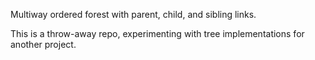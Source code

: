 Multiway ordered forest with parent, child, and sibling links.

This is a throw-away repo, experimenting with tree implementations
for another project.
